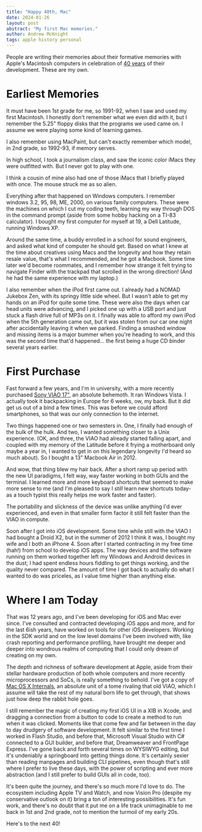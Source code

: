 ```yaml
---
title: "Happy 40th, Mac"
date: 2024-01-26
layout: post
abstract: "My first Mac memories."
author: Andrew McKnight
tags: apple history personal
---
```


People are writing their memories about their formative memories with Apple's Macintosh computers in celebration of [40 years](https://mac40th.com) of their development. These are my own.

# Earliest Memories

It must have been 1st grade for me, so 1991-92, when I saw and used my first Macintosh. I honestly don't remember what we even did with it, but I remember the 5.25" floppy disks that the programs we used came on. I assume we were playing some kind of learning games.

I also remember using MacPaint, but can't exactly remember which model, in 2nd grade, so 1992-93, if memory serves.

In high school, I took a journalism class, and saw the iconic color iMacs they were outfitted with. But I never got to play with one.

I think a cousin of mine also had one of those iMacs that I briefly played with once. The mouse struck me as so alien.

Everything after that happened on Windows computers. I remember windows 3.2, 95, 98, ME, 2000, on various family computers. These were the machines on which I cut my coding teeth, learning my way through DOS in the command prompt (aside from some hobby hacking on a TI-83 calculator). I bought my first computer for myself at 19, a Dell Latitude, running Windows XP.

Around the same time, a buddy enrolled in a school for sound engineers, and asked what kind of computer he should get. Based on what I knew at the time about creatives using Macs and the longevity and how they retain resale value, that's what I recommended, and he got a Macbook. Some time later we'd become roommates, and I remember how strange it felt trying to navigate Finder with the trackpad that scrolled in the wrong direction! (And he had the same experience with my laptop.)

I also remember when the iPod first came out. I already had a NOMAD Jukebox Zen, with its springy little side wheel. But I wasn't able to get my hands on an iPod for quite some time. These were also the days when car head units were advancing, and I picked one up with a USB port and just stuck a flash drive full of MP3s on it. I finally was able to afford my own iPod when the 5th generation came out, but it was stolen from our car one night after accidentally leaving it when we parked. Finding a smashed window and missing items is a major bummer when you're heading to work, and this was the second time that'd happened... the first being a huge CD binder several years earlier.

# First Purchase

Fast forward a few years, and I'm in university, with a more recently purchased [Sony VIAO 17"](https://www.cnet.com/reviews/sony-vaio-e-series-17-inch-review/), an absolute behemoth. It ran Windows Vista. I actually took it backpacking in Europe for 6 weeks, ow, my back. But it did get us out of a bind a few times. This was before we could afford smartphones, so that was our only connection to the internet.

Two things happened one or two semesters in. One, I finally had enough of the bulk of the hulk. And two, I wanted something closer to a Unix experience. (OK, and three, the VIAO had already started falling apart, and coupled with my memory of the Latitude before it frying a motherboard only maybe a year in, I wanted to get in on this legendary longevity I'd heard so much about). So I bought a 13" Macbook Air in 2012.

And wow, that thing blew my hair back. After a short ramp up period with the new UI paradigms, I felt way, way faster working in both GUIs and the terminal. I learned more and more keyboard shortcuts that seemed to make more sense to me (and I'm pleased to say I _still_ learn new shortcuts today-as a touch typist this really helps me work faster and faster).

The portability and slickness of the device was unlike anything I'd ever experienced, and even in that smaller form factor it still felt faster than the VIAO in compute.

Soon after I got into iOS development. Some time while still with the VIAO I had bought a Droid X2, but in the summer of 2012 I think it was, I bought my wife and I both an iPhone 4. Soon after I started contracting in my free time (hah!) from school to develop iOS apps. The way devices and the software running on them worked together left my Windows and Android devices in the dust; I had spent endless hours fiddling to get things working, and the quality never compared. The amount of time I got back to actually do what I wanted to do was priceles, as I value time higher than anything else.

# Where I am Today

That was 12 years ago, and I've been developing for iOS and Mac ever since. I've consulted and contracted developing iOS apps and more, and for the last 6ish years, have worked on tools for other iOS developers. Working in the SDK world and on the low level domains I've been involved with, like crash reporting and performance profiling, have brought me deeper and deeper into wondrous realms of computing that I could only dream of creating on my own.

The depth and richness of software development at Apple, aside from their stellar hardware production of both whole computers and more recently microprocessors and SoCs, is really something to behold. I've got a copy of [Mac OS X Internals](https://www.amazon.com/Mac-OS-Internals-Approach-paperback/dp/0134426541), an absolute unit of a tome rivaling that old VIAO, which I assume will take the rest of my natural born life to get through, that shows just how deep the rabbit hole goes.

I still remember the magic of creating my first iOS UI in a XIB in Xcode, and dragging a connection from a button to code to create a method to run when it was clicked. Moments like that come few and far between in the day to day drudgery of software development. It felt similar to the first time I worked in Flash Studio, and before that, Microsoft Visual Studio with C# connected to a GUI builder, and before that, Dreamweaver and FrontPage Express. I've gone back and forth several times on WYSIWYG editing, but it's undeniably a springboard into getting things done. It's certainly sexier than reading manpages and building CLI pipelines, even though that's still where I prefer to live these days, with the power of scripting and ever more abstraction (and I still prefer to build GUIs all in code, too).

It's been quite the journey, and there's so much more I'd love to do. The ecosystem including Apple TV and Watch, and now Vision Pro (despite my conservative outlook on it) bring a ton of interesting possibilities. It's fun work, and there's no doubt that it put me on a life track unimaginable to me back in 1st and 2nd grade, not to mention the turmoil of my early 20s.

Here's to the next 40!
